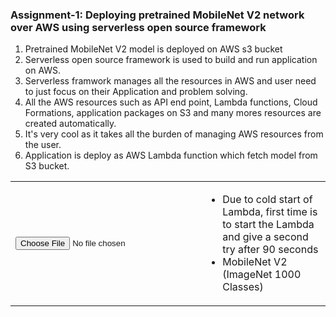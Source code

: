 ### Assignment-1: Deploying pretrained MobileNet V2 network over AWS using serverless open source framework
<ol>
<li>Pretrained MobileNet V2 model is deployed on AWS s3 bucket</li>
<li>Serverless open source framework is used to build and run application on AWS.</li>
<li>Serverless framwork manages all the resources in AWS and user need to just focus on their Application and problem solving.</li>
<li>All the AWS resources such as API end point, Lambda functions, Cloud Formations, application packages on S3 and many mores resources are created automatically.</li>
<li>It's very cool as it takes all the burden of managing AWS resources from the user.</li>
<li>Application is deploy as AWS Lambda function which fetch model from S3 bucket.</li>
</ol>
<table>
     <tr>
        <td>
          <input type="file" id="imageUpload">
          <img id="output" width="300" />
        </td>
  <td>
<ul>
       <li>Due to cold start of Lambda, first time is to start the Lambda and give a second try after 90 seconds</li>
        <li id="mobilenet_imagenet">MobileNet V2 (ImageNet 1000 Classes)</li>
</ul>
    </td>
</tr>
</table>
<script>
  document.getElementById('imageUpload').onchange = function (evt) {
alert("Image");
var image = document.getElementById('output');
  const files = event.target.files

  const formData = new FormData ();
  formData.append ("data", files[0]);
  console.log (formData);
 
  document.getElementById("mobilenet_imagenet").innerHTML = "Fetching results....."
  fetch("https://tda3oz8ho9.execute-api.ap-south-1.amazonaws.com/dev/mobilenetV2-classify", {
    method: "POST",
    body: formData,
  })
.then(response => response.json())
.then(json => {
 console.log (json);
      if (json.error) {
        document.getElementById("mobilenet_imagenet").innerHTML = json.error;
      } else {
        document.getElementById("mobilenet_imagenet").innerHTML = json.predicted[1];
      }  
   });

};
</script>

